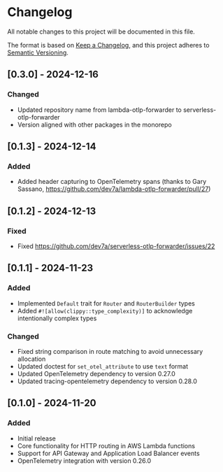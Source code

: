 # Changelog
All notable changes to this project will be documented in this file.

The format is based on [Keep a Changelog](https://keepachangelog.com/en/1.0.0/),
and this project adheres to [Semantic Versioning](https://semver.org/spec/v2.0.0.html).

## [0.3.0] - 2024-12-16

### Changed
- Updated repository name from lambda-otlp-forwarder to serverless-otlp-forwarder
- Version aligned with other packages in the monorepo

## [0.1.3] - 2024-12-14
### Added
- Added header capturing to OpenTelemetry spans (thanks to Gary Sassano, https://github.com/dev7a/lambda-otlp-forwarder/pull/27)

## [0.1.2] - 2024-12-13

### Fixed
- Fixed https://github.com/dev7a/serverless-otlp-forwarder/issues/22

## [0.1.1] - 2024-11-23

### Added
- Implemented `Default` trait for `Router` and `RouterBuilder` types
- Added `#![allow(clippy::type_complexity)]` to acknowledge intentionally complex types

### Changed
- Fixed string comparison in route matching to avoid unnecessary allocation
- Updated doctest for `set_otel_attribute` to use `text` format
- Updated OpenTelemetry dependency to version 0.27.0
- Updated tracing-opentelemetry dependency to version 0.28.0

## [0.1.0] - 2024-11-20

### Added
- Initial release
- Core functionality for HTTP routing in AWS Lambda functions
- Support for API Gateway and Application Load Balancer events
- OpenTelemetry integration with version 0.26.0
